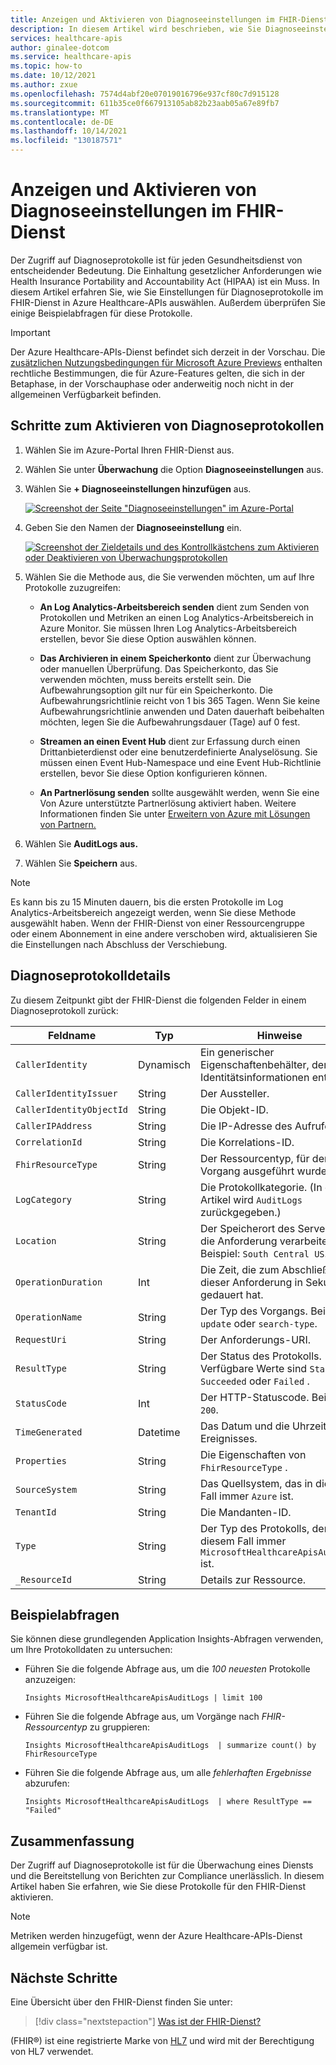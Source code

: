 ```yaml
---
title: Anzeigen und Aktivieren von Diagnoseeinstellungen im FHIR-Dienst – Azure Healthcare-APIs
description: In diesem Artikel wird beschrieben, wie Sie Diagnoseeinstellungen im FHIR-Dienst aktivieren und einige Beispielabfragen für Überwachungsprotokolle überprüfen.
services: healthcare-apis
author: ginalee-dotcom
ms.service: healthcare-apis
ms.topic: how-to
ms.date: 10/12/2021
ms.author: zxue
ms.openlocfilehash: 7574d4abf20e07019016796e937cf80c7d915128
ms.sourcegitcommit: 611b35ce0f667913105ab82b23aab05a67e89fb7
ms.translationtype: MT
ms.contentlocale: de-DE
ms.lasthandoff: 10/14/2021
ms.locfileid: "130187571"
---
```

# <a name="view-and-enable-diagnostic-settings-in-the-fhir-service"></a>Anzeigen und Aktivieren von Diagnoseeinstellungen im FHIR-Dienst

Der Zugriff auf Diagnoseprotokolle ist für jeden Gesundheitsdienst von entscheidender Bedeutung. Die Einhaltung gesetzlicher Anforderungen wie Health Insurance Portability and Accountability Act (HIPAA) ist ein Muss. In diesem Artikel erfahren Sie, wie Sie Einstellungen für Diagnoseprotokolle im FHIR-Dienst in Azure Healthcare-APIs auswählen. Außerdem überprüfen Sie einige Beispielabfragen für diese Protokolle.

> [!IMPORTANT]
> Der Azure Healthcare-APIs-Dienst befindet sich derzeit in der Vorschau. Die [zusätzlichen Nutzungsbedingungen für Microsoft Azure Previews](https://azure.microsoft.com/support/legal/preview-supplemental-terms/) enthalten rechtliche Bestimmungen, die für Azure-Features gelten, die sich in der Betaphase, in der Vorschauphase oder anderweitig noch nicht in der allgemeinen Verfügbarkeit befinden.

## <a name="steps-to-enable-diagnostic-logs"></a>Schritte zum Aktivieren von Diagnoseprotokollen

1. Wählen Sie im Azure-Portal Ihren FHIR-Dienst aus.

2. Wählen Sie unter **Überwachung** die Option **Diagnoseeinstellungen** aus.

3. Wählen Sie **+ Diagnoseeinstellungen hinzufügen** aus.

   [![Screenshot der Seite "Diagnoseeinstellungen" im Azure-Portal ](media/diagnostic-logs/fhir-diagnostic-settings-screen.png) ](media/diagnostic-logs/fhir-diagnostic-settings-screen.png#lightbox)

4. Geben Sie den Namen der **Diagnoseeinstellung** ein.
 
   [![Screenshot der Zieldetails und des Kontrollkästchens zum Aktivieren oder Deaktivieren von Überwachungsprotokollen ](media/diagnostic-logs/fhir-diagnostic-settings-add.png) ](media/diagnostic-logs/fhir-diagnostic-settings-add.png#lightbox)

5. Wählen Sie die Methode aus, die Sie verwenden möchten, um auf Ihre Protokolle zuzugreifen:

   - **An Log Analytics-Arbeitsbereich senden** dient zum Senden von Protokollen und Metriken an einen Log Analytics-Arbeitsbereich in Azure Monitor. Sie müssen Ihren Log Analytics-Arbeitsbereich erstellen, bevor Sie diese Option auswählen können.
   
   - **Das Archivieren in einem Speicherkonto** dient zur Überwachung oder manuellen Überprüfung. Das Speicherkonto, das Sie verwenden möchten, muss bereits erstellt sein. Die Aufbewahrungsoption gilt nur für ein Speicherkonto. Die Aufbewahrungsrichtlinie reicht von 1 bis 365 Tagen. Wenn Sie keine Aufbewahrungsrichtlinie anwenden und Daten dauerhaft beibehalten möchten, legen Sie die Aufbewahrungsdauer (Tage) auf 0 fest.

   - **Streamen an einen Event Hub** dient zur Erfassung durch einen Drittanbieterdienst oder eine benutzerdefinierte Analyselösung. Sie müssen einen Event Hub-Namespace und eine Event Hub-Richtlinie erstellen, bevor Sie diese Option konfigurieren können.
   
   - **An Partnerlösung senden** sollte ausgewählt werden, wenn Sie eine Von Azure unterstützte Partnerlösung aktiviert haben. Weitere Informationen finden Sie unter [Erweitern von Azure mit Lösungen von Partnern.](../../partner-solutions/overview.md)

6. Wählen Sie **AuditLogs aus.**

7. Wählen Sie **Speichern** aus.

> [!NOTE]
> Es kann bis zu 15 Minuten dauern, bis die ersten Protokolle im Log Analytics-Arbeitsbereich angezeigt werden, wenn Sie diese Methode ausgewählt haben. Wenn der FHIR-Dienst von einer Ressourcengruppe oder einem Abonnement in eine andere verschoben wird, aktualisieren Sie die Einstellungen nach Abschluss der Verschiebung.


## <a name="diagnostic-log-details"></a>Diagnoseprotokolldetails

Zu diesem Zeitpunkt gibt der FHIR-Dienst die folgenden Felder in einem Diagnoseprotokoll zurück:

|Feldname|Typ|Hinweise|
|----------|----|-----|
|`CallerIdentity` |Dynamisch|Ein generischer Eigenschaftenbehälter, der Identitätsinformationen enthält.|
|`CallerIdentityIssuer` | String| Der Aussteller.|
|`CallerIdentityObjectId` | String| Die Objekt-ID.|
|`CallerIPAddress` | String| Die IP-Adresse des Aufrufers.|
|`CorrelationId` | String| Die Korrelations-ID.|
|`FhirResourceType` | String| Der Ressourcentyp, für den der Vorgang ausgeführt wurde.|
|`LogCategory` | String| Die Protokollkategorie. (In diesem Artikel wird `AuditLogs` zurückgegeben.)|
|`Location` | String| Der Speicherort des Servers, der die Anforderung verarbeitet hat. Beispiel: `South Central US`.|
|`OperationDuration` | Int| Die Zeit, die zum Abschließen dieser Anforderung in Sekunden gedauert hat.|
|`OperationName` | String| Der Typ des Vorgangs. Beispiel: `update` oder `search-type`.|
|`RequestUri` | String| Der Anforderungs-URI.|
|`ResultType` | String| Der Status des Protokolls. Verfügbare Werte sind `Started` , `Succeeded` oder `Failed` .|
|`StatusCode` | Int| Der HTTP-Statuscode. Beispiel: `200`.|
|`TimeGenerated` | Datetime| Das Datum und die Uhrzeit des Ereignisses.|
|`Properties` | String| Die Eigenschaften von `FhirResourceType` .|
|`SourceSystem` | String| Das Quellsystem, das in diesem Fall immer `Azure` ist.|
|`TenantId` | String | Die Mandanten-ID.|
|`Type` | String| Der Typ des Protokolls, der in diesem Fall immer `MicrosoftHealthcareApisAuditLog` ist.|
|`_ResourceId` | String| Details zur Ressource.|       
        
## <a name="sample-queries"></a>Beispielabfragen

Sie können diese grundlegenden Application Insights-Abfragen verwenden, um Ihre Protokolldaten zu untersuchen:

- Führen Sie die folgende Abfrage aus, um die *100 neuesten* Protokolle anzuzeigen:

  `Insights
  MicrosoftHealthcareApisAuditLogs
  | limit 100`

- Führen Sie die folgende Abfrage aus, um Vorgänge nach *FHIR-Ressourcentyp* zu gruppieren:

  `Insights
  MicrosoftHealthcareApisAuditLogs 
  | summarize count() by FhirResourceType`

- Führen Sie die folgende Abfrage aus, um alle *fehlerhaften Ergebnisse* abzurufen:

  `Insights
  MicrosoftHealthcareApisAuditLogs 
  | where ResultType == "Failed"`   

## <a name="conclusion"></a>Zusammenfassung

Der Zugriff auf Diagnoseprotokolle ist für die Überwachung eines Diensts und die Bereitstellung von Berichten zur Compliance unerlässlich. In diesem Artikel haben Sie erfahren, wie Sie diese Protokolle für den FHIR-Dienst aktivieren. 

> [!NOTE]
> Metriken werden hinzugefügt, wenn der Azure Healthcare-APIs-Dienst allgemein verfügbar ist.

## <a name="next-steps"></a>Nächste Schritte

Eine Übersicht über den FHIR-Dienst finden Sie unter:

>[!div class="nextstepaction"]
>[Was ist der FHIR-Dienst?](overview.md)   

(FHIR&#174;) ist eine registrierte Marke von [HL7](https://hl7.org/fhir/) und wird mit der Berechtigung von HL7 verwendet.
